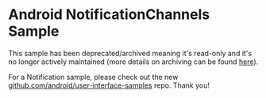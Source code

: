 
Android NotificationChannels Sample
===================================

This sample has been deprecated/archived meaning it's read-only and it's no longer actively maintained (more details on archiving can be found [here][1]).

For a Notification sample, please check out the new [github.com/android/user-interface-samples][2] repo. Thank you!

[1]: https://help.github.com/en/articles/about-archiving-repositories
[2]: https://github.com/android/user-interface-samples
